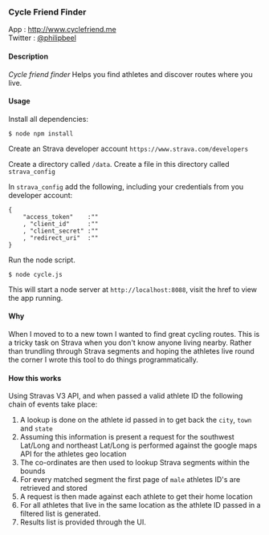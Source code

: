 ### Cycle Friend Finder

App  : http://www.cyclefriend.me<br/>
Twitter : [@philipbeel](https://twitter.com/philipbeel)<br/>

#### Description
*Cycle friend finder* Helps you find athletes and discover routes where you live.

#### Usage
Install all dependencies:

    $ node npm install

Create an Strava developer account `https://www.strava.com/developers`

Create a directory called `/data`. Create a file in this directory called `strava_config`

In `strava_config` add the following, including your credentials from you developer account:

    {
        "access_token"    :""
        , "client_id"     :""
        , "client_secret" :""
        , "redirect_uri"  :""
    }

Run the node script.

    $ node cycle.js

This will start a node server at `http://localhost:8088`, visit the href to view the app running.

#### Why
When I moved to to a new town I wanted to find great cycling routes. This is a tricky task on Strava when you don't know anyone living nearby. Rather than trundling through Strava segments and hoping the athletes live round the corner I wrote this tool to
do things programmatically.


#### How this works
Using Stravas V3 API, and when passed a valid athlete ID the following chain of events take place:

1. A lookup is done on the athlete id passed in to get back the `city`, `town` and `state`
2. Assuming this information is present a request for the southwest Lat/Long and northeast Lat/Long is performed against the google maps API for the athletes geo location
3. The co-ordinates are then used to lookup Strava segments within the bounds
4. For every matched segment the first page of `male` athletes ID's are retrieved and stored
5. A request is then made against each athlete to get their home location
6. For all athletes that live in the same location as the athlete ID passed in a filtered list is generated.
7. Results list is provided through the UI.
